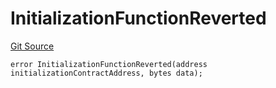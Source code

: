 # InitializationFunctionReverted
[Git Source](https://github.com/thrackle-io/tron/blob/46cb5e729fbe3c8dc7b7ecacae59ec49544d86f9/src/client/token/handler/diamond/HandlerDiamondLib.sol)


```solidity
error InitializationFunctionReverted(address initializationContractAddress, bytes data);
```

